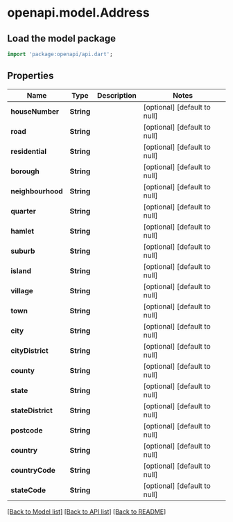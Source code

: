 # openapi.model.Address

## Load the model package
```dart
import 'package:openapi/api.dart';
```

## Properties
Name | Type | Description | Notes
------------ | ------------- | ------------- | -------------
**houseNumber** | **String** |  | [optional] [default to null]
**road** | **String** |  | [optional] [default to null]
**residential** | **String** |  | [optional] [default to null]
**borough** | **String** |  | [optional] [default to null]
**neighbourhood** | **String** |  | [optional] [default to null]
**quarter** | **String** |  | [optional] [default to null]
**hamlet** | **String** |  | [optional] [default to null]
**suburb** | **String** |  | [optional] [default to null]
**island** | **String** |  | [optional] [default to null]
**village** | **String** |  | [optional] [default to null]
**town** | **String** |  | [optional] [default to null]
**city** | **String** |  | [optional] [default to null]
**cityDistrict** | **String** |  | [optional] [default to null]
**county** | **String** |  | [optional] [default to null]
**state** | **String** |  | [optional] [default to null]
**stateDistrict** | **String** |  | [optional] [default to null]
**postcode** | **String** |  | [optional] [default to null]
**country** | **String** |  | [optional] [default to null]
**countryCode** | **String** |  | [optional] [default to null]
**stateCode** | **String** |  | [optional] [default to null]

[[Back to Model list]](../README.md#documentation-for-models) [[Back to API list]](../README.md#documentation-for-api-endpoints) [[Back to README]](../README.md)


